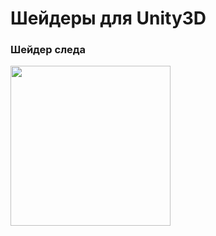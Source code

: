 # Шейдеры для Unity3D

### Шейдер следа

<img src="https://github.com/Astar0th7/shadersForUnity/assets/83446149/495883cb-f168-4b7d-ab80-3f80b44529c7" width="256"/>
